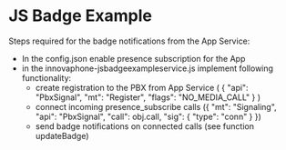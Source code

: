 # JS Badge Example
Steps required for the badge notifications from the App Service:
* In the config.json enable presence subscription for the App
* in the innovaphone-jsbadgeexampleservice.js implement following functionality:
	* create registration to the PBX from App Service ( { "api": "PbxSignal", "mt": "Register", "flags": "NO_MEDIA_CALL" } )
	* connect incoming presence_subscribe calls ({ "mt": "Signaling", "api": "PbxSignal", "call": obj.call, "sig": { "type": "conn" } })
	* send badge notifications on connected calls (see function updateBadge)
